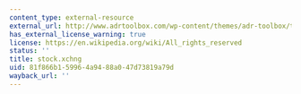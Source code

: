```yaml
---
content_type: external-resource
external_url: http://www.adrtoolbox.com/wp-content/themes/adr-toolbox/timthumb.php?src=http://www.adrtoolbox.com/wp-content/uploads/2013/03/Game-Theory.jpg&w=550&h=500&zc=1
has_external_license_warning: true
license: https://en.wikipedia.org/wiki/All_rights_reserved
status: ''
title: stock.xchng
uid: 81f866b1-5996-4a94-88a0-47d73819a79d
wayback_url: ''
---
```

